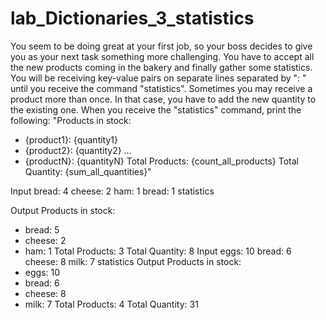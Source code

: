 # lab_Dictionaries_3_statistics
You seem to be doing great at your first job, so your boss decides to give you as your next task something more challenging. You have to accept all the new products coming in the bakery and finally gather some statistics.
You will be receiving key-value pairs on separate lines separated by ": " until you receive the command "statistics". Sometimes you may receive a product more than once. In that case, you have to add the new quantity to the existing one. When you receive the "statistics" command, print the following:
"Products in stock:
- {product1}: {quantity1}
- {product2}: {quantity2}
…
- {productN}: {quantityN}
Total Products: {count_all_products}
Total Quantity: {sum_all_quantities}"

Input
bread: 4
cheese: 2
ham: 1
bread: 1
statistics

Output
Products in stock:
- bread: 5
- cheese: 2
- ham: 1
Total Products: 3
Total Quantity: 8
Input
eggs: 10
bread: 6
cheese: 8
milk: 7
statistics
Output
Products in stock:
- eggs: 10
- bread: 6
- cheese: 8
- milk: 7
Total Products: 4
Total Quantity: 31
